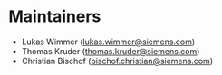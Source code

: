 # Maintainers

- Lukas Wimmer (lukas.wimmer@siemens.com)
- Thomas Kruder (thomas.kruder@siemens.com)
- Christian Bischof (bischof.christian@siemens.com)
